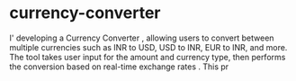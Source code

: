 # currency-converter
I' developing a Currency Converter , allowing users to convert between multiple currencies such as INR to USD, USD to INR, EUR to INR, and more. The tool takes user input for the amount and currency type, then performs the conversion based on real-time exchange rates . This pr
